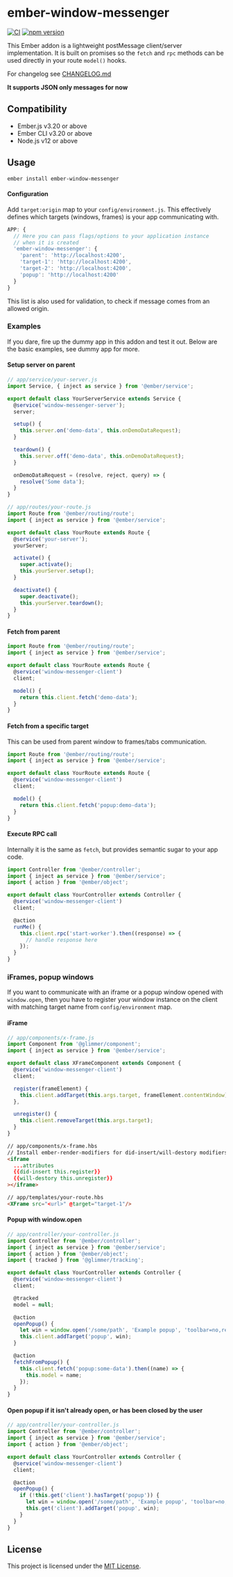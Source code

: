# ember-window-messenger

[![CI](https://github.com/raido/ember-window-messenger/actions/workflows/ci.yml/badge.svg)](https://github.com/raido/ember-window-messenger/actions/workflows/ci.yml)
[![npm version](https://badge.fury.io/js/ember-window-messenger.svg)](https://badge.fury.io/js/ember-window-messenger)

This Ember addon is a lightweight postMessage client/server implementation. It is built on promises so the `fetch` and `rpc` methods can be used directly in your route `model()` hooks.

For changelog see [CHANGELOG.md](https://github.com/raido/ember-window-messenger/blob/main/CHANGELOG.md)

**It supports JSON only messages for now**


Compatibility
------------------------------------------------------------------------------

* Ember.js v3.20 or above
* Ember CLI v3.20 or above
* Node.js v12 or above

## Usage

`ember install ember-window-messenger`

#### Configuration

Add `target:origin` map to your `config/environment.js`. This effectively defines which targets (windows, frames) is your app communicating with.

```javascript
APP: {
  // Here you can pass flags/options to your application instance
  // when it is created
  'ember-window-messenger': {
    'parent': 'http://localhost:4200',
    'target-1': 'http://localhost:4200',
    'target-2': 'http://localhost:4200',
    'popup': 'http://localhost:4200'
  }
}
```

This list is also used for validation, to check if message comes from an allowed origin.

### Examples

If you dare, fire up the dummy app in this addon and test it out. Below are the basic examples, see dummy app for more.

#### Setup server on parent

```javascript
// app/service/your-server.js
import Service, { inject as service } from '@ember/service';

export default class YourServerService extends Service {
  @service('window-messenger-server');
  server;

  setup() {
    this.server.on('demo-data', this.onDemoDataRequest);
  }

  teardown() {
    this.server.off('demo-data', this.onDemoDataRequest);
  }

  onDemoDataRequest = (resolve, reject, query) => {
    resolve('Some data');
  }
}

// app/routes/your-route.js
import Route from '@ember/routing/route';
import { inject as service } from '@ember/service';

export default class YourRoute extends Route {
  @service('your-server');
  yourServer;

  activate() {
    super.activate();
    this.yourServer.setup();
  }

  deactivate() {
    super.deactivate();
    this.yourServer.teardown();
  }
}
```

#### Fetch from parent

```javascript
import Route from '@ember/routing/route';
import { inject as service } from '@ember/service';

export default class YourRoute extends Route {
  @service('window-messenger-client')
  client;

  model() {
    return this.client.fetch('demo-data');
  }
}
```

#### Fetch from a specific target

This can be used from parent window to frames/tabs communication.

```javascript
import Route from '@ember/routing/route';
import { inject as service } from '@ember/service';

export default class YourRoute extends Route {
  @service('window-messenger-client')
  client;

  model() {
    return this.client.fetch('popup:demo-data');
  }
}
```

#### Execute RPC call

Internally it is the same as `fetch`, but provides semantic sugar to your app code.

```javascript
import Controller from '@ember/controller';
import { inject as service } from '@ember/service';
import { action } from '@ember/object';

export default class YourController extends Controller {
  @service('window-messenger-client')
  client;

  @action
  runMe() {
    this.client.rpc('start-worker').then((response) => {
      // handle response here
    });
  }
}
```

### iFrames, popup windows

If you want to communicate with an iframe or a popup window opened with `window.open`, then you have to register your window instance on the client with matching target name from `config/environment` map.

#### iFrame

```javascript
// app/components/x-frame.js
import Component from '@glimmer/component';
import { inject as service } from '@ember/service';

export default class XFrameComponent extends Component {
  @service('window-messenger-client')
  client;

  register(frameElement) {
    this.client.addTarget(this.args.target, frameElement.contentWindow);
  },

  unregister() {
    this.client.removeTarget(this.args.target);
  }
}
```
```html
// app/components/x-frame.hbs
// Install ember-render-modifiers for did-insert/will-destory modifiers
<iframe 
  ...attributes
  {{did-insert this.register}}
  {{will-destory this.unregister}}
></iframe>

// app/templates/your-route.hbs
<XFrame src="<url>" @target="target-1"/>
```
#### Popup with window.open

```javascript
// app/controller/your-controller.js
import Controller from '@ember/controller';
import { inject as service } from '@ember/service';
import { action } from '@ember/object';
import { tracked } from '@glimmer/tracking';

export default class YourController extends Controller {
  @service('window-messenger-client')
  client;

  @tracked
  model = null;

  @action
  openPopup() {
    let win = window.open('/some/path', 'Example popup', 'toolbar=no,resizable=no,width=400,height=400');
    this.client.addTarget('popup', win);
  }

  @action
  fetchFromPopup() {
    this.client.fetch('popup:some-data').then((name) => {
      this.model = name;
    });
  }
}
```

#### Open popup if it isn't already open, or has been closed by the user

```javascript
// app/controller/your-controller.js
import Controller from '@ember/controller';
import { inject as service } from '@ember/service';
import { action } from '@ember/object';

export default class YourController extends Controller {
  @service('window-messenger-client')
  client;

  @action
  openPopup() {
    if (!this.get('client').hasTarget('popup')) {
      let win = window.open('/some/path', 'Example popup', 'toolbar=no,resizable=no,width=400,height=400');
      this.get('client').addTarget('popup', win);
    }
  }
}
```


License
------------------------------------------------------------------------------

This project is licensed under the [MIT License](LICENSE.md).

